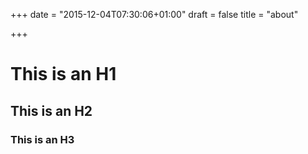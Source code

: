 +++
date = "2015-12-04T07:30:06+01:00"
draft = false
title = "about"

+++

# This is an H1 #

## This is an H2 ##

### This is an H3 ######

